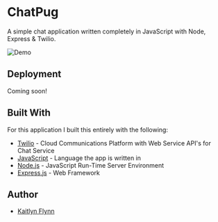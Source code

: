 # ChatPug
A simple chat application written completely in JavaScript with Node, Express &amp; Twilio.

![Demo](https://user-images.githubusercontent.com/32024309/49618175-5e610180-f96c-11e8-8c13-aa14489d9fd1.gif)

## Deployment
Coming soon!

## Built With
For this application I built this entirely with the following:
* [Twilio](https://www.twilio.com/) - Cloud Communications Platform with Web Service API's for Chat Service
* [JavaScript](https://www.w3schools.com/js/) - Language the app is written in
* [Node.js](https://nodejs.org/en/) - JavaScript Run-Time Server Environment
* [Express.js](https://expressjs.com/) - Web Framework

## Author
* [Kaitlyn Flynn](https://kaitlynflynn.com/)